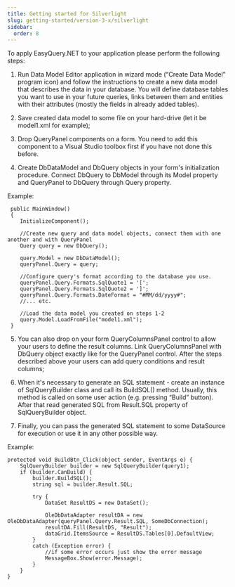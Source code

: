 ```yaml
---
title: Getting started for Silverlight
slug: getting-started/version-3-x/silverlight
sidebar:
  order: 8
---
```


To apply EasyQuery.NET to your application please perform the following steps:

1. Run Data Model Editor application in wizard mode (“Create Data Model” program icon) and follow the instructions to create a new data model that describes the data in your database. You will define database tables you want to use in your future queries, links between them and entities with their attributes (mostly the fields in already added tables).

2. Save created data model to some file on your hard-drive (let it be model1.xml for example);

3. Drop QueryPanel components on a form. You need to add this component to a Visual Studio toolbox first if you have not done this before.

4. Create DbDataModel and DbQuery objects in your form's initialization procedure. Connect DbQuery to DbModel through its Model property and QueryPanel to DbQuery through Query property.

Example: 

```
 public MainWindow()   
 {   
    InitializeComponent();   
 
    //Create new query and data model objects, connect them with one another and with QueryPanel  
    Query query = new DbQuery();      
 
    query.Model = new DbDataModel();   
    queryPanel.Query = query;  
 
    //Configure query's format according to the database you use.  
    queryPanel.Query.Formats.SqlQuote1 = '[';  
    queryPanel.Query.Formats.SqlQuote2 = ']';  
    queryPanel.Query.Formats.DateFormat = "#MM/dd/yyyy#";  
    //... etc.  
 
    //Load the data model you created on steps 1-2  
    query.Model.LoadFromFile("model1.xml");   
 }   
```
5. You can also drop on your form QueryColumnsPanel control to allow your users to define the result columns. Link QueryColumnsPanel with DbQuery object exactly like for the QueryPanel control.
After the steps described above your users can add query conditions and result columns;

6. When it's necessary to generate an SQL statement - create an instance of SqlQueryBuilder class and call its BuildSQL() method. Usually, this method is called on some user action (e.g. pressing “Build” button). After that read generated SQL from Result.SQL property of SqlQueryBuilder object.

7. Finally, you can pass the generated SQL statement to some DataSource for execution or use it in any other possible way.

Example: 

```
protected void BuildBtn_Click(object sender, EventArgs e) { 
    SqlQueryBuilder builder = new SqlQueryBuilder(query1);
    if (builder.CanBuild) {
        builder.BuildSQL();
        string sql = builder.Result.SQL;
 
        try {
            DataSet ResultDS = new DataSet(); 
 
            OleDbDataAdapter resultDA = new OleDbDataAdapter(queryPanel.Query.Result.SQL, SomeDbConnection); 
            resultDA.Fill(ResultDS, "Result"); 
            dataGrid.ItemsSource = ResultDS.Tables[0].DefaultView; 
        }  
        catch (Exception error) { 
            //if some error occurs just show the error message  
            MessageBox.Show(error.Message);       
        } 
    }
} 
```
